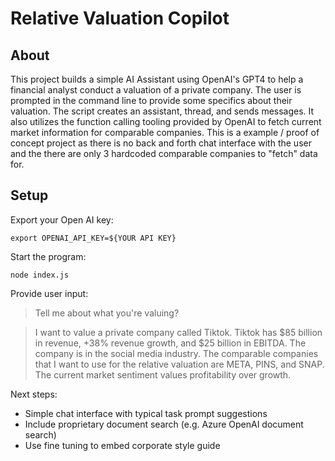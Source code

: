 # Relative Valuation Copilot

## About

This project builds a simple AI Assistant using OpenAI's GPT4 to help a financial analyst conduct a valuation of a private company. The user is prompted in the command line to provide some specifics about their valuation. The script creates an assistant, thread, and sends messages. It also utilizes the function calling tooling provided by OpenAI to fetch current market information for comparable companies. This is a example / proof of concept project as there is no back and forth chat interface with the user and the there are only 3 hardcoded comparable companies to "fetch" data for.

## Setup

Export your Open AI key:

```
export OPENAI_API_KEY=${YOUR API KEY}
```

Start the program:

```
node index.js
```

Provide user input:

> Tell me about what you're valuing?

> I want to value a private company called Tiktok. Tiktok has $85 billion in revenue, +38% revenue growth, and $25 billion in EBITDA. The company is in the social media industry. The comparable companies that I want to use for the relative valuation are META, PINS, and SNAP. The current market sentiment values profitability over growth.

Next steps:

- Simple chat interface with typical task prompt suggestions
- Include proprietary document search (e.g. Azure OpenAI document search)
- Use fine tuning to embed corporate style guide
